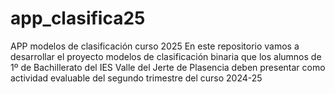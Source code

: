 # app_clasifica25
APP modelos de clasificación curso 2025
En este repositorio vamos a desarrollar el proyecto modelos de clasificación binaria que los alumnos de 1º de Bachillerato del IES Valle del Jerte de Plasencia deben presentar como actividad evaluable del segundo trimestre del curso 2024-25
